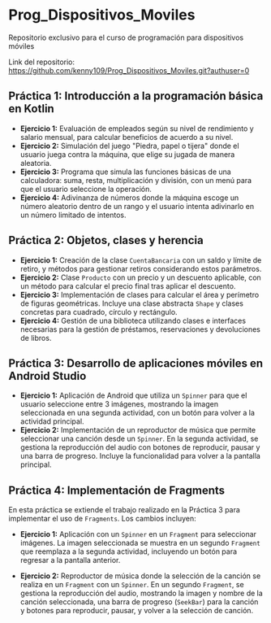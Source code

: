 # Prog_Dispositivos_Moviles
Repositorio exclusivo para el curso de programación para dispositivos móviles 

Link del repositorio: https://github.com/kenny109/Prog_Dispositivos_Moviles.git?authuser=0 

## Práctica 1: Introducción a la programación básica en Kotlin
- **Ejercicio 1:** Evaluación de empleados según su nivel de rendimiento y salario mensual, para calcular beneficios de acuerdo a su nivel.
- **Ejercicio 2:** Simulación del juego "Piedra, papel o tijera" donde el usuario juega contra la máquina, que elige su jugada de manera aleatoria.
- **Ejercicio 3:** Programa que simula las funciones básicas de una calculadora: suma, resta, multiplicación y división, con un menú para que el usuario seleccione la operación.
- **Ejercicio 4:** Adivinanza de números donde la máquina escoge un número aleatorio dentro de un rango y el usuario intenta adivinarlo en un número limitado de intentos.

## Práctica 2: Objetos, clases y herencia
- **Ejercicio 1:** Creación de la clase `CuentaBancaria` con un saldo y límite de retiro, y métodos para gestionar retiros considerando estos parámetros.
- **Ejercicio 2:** Clase `Producto` con un precio y un descuento aplicable, con un método para calcular el precio final tras aplicar el descuento.
- **Ejercicio 3:** Implementación de clases para calcular el área y perímetro de figuras geométricas. Incluye una clase abstracta `Shape` y clases concretas para cuadrado, círculo y rectángulo.
- **Ejercicio 4:** Gestión de una biblioteca utilizando clases e interfaces necesarias para la gestión de préstamos, reservaciones y devoluciones de libros.

## Práctica 3: Desarrollo de aplicaciones móviles en Android Studio
- **Ejercicio 1:** Aplicación de Android que utiliza un `Spinner` para que el usuario seleccione entre 3 imágenes, mostrando la imagen seleccionada en una segunda actividad, con un botón para volver a la actividad principal.
- **Ejercicio 2:** Implementación de un reproductor de música que permite seleccionar una canción desde un `Spinner`. En la segunda actividad, se gestiona la reproducción del audio con botones de reproducir, pausar y una barra de progreso. Incluye la funcionalidad para volver a la pantalla principal.

## Práctica 4: Implementación de Fragments
En esta práctica se extiende el trabajo realizado en la Práctica 3 para implementar el uso de `Fragments`. Los cambios incluyen:

- **Ejercicio 1:** Aplicación con un `Spinner` en un `Fragment` para seleccionar imágenes. La imagen seleccionada se muestra en un segundo `Fragment` que reemplaza a la segunda actividad, incluyendo un botón para regresar a la pantalla anterior.
  
- **Ejercicio 2:** Reproductor de música donde la selección de la canción se realiza en un `Fragment` con un `Spinner`. En un segundo `Fragment`, se gestiona la reproducción del audio, mostrando la imagen y nombre de la canción seleccionada, una barra de progreso (`SeekBar`) para la canción y botones para reproducir, pausar, y volver a la selección de canción.




